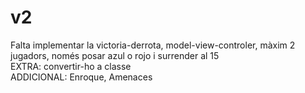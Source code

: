 # v2
Falta implementar la victoria-derrota, model-view-controler, màxim 2 jugadors, només posar azul o rojo i surrender al 15\
EXTRA: convertir-ho a classe\
ADDICIONAL: Enroque, Amenaces